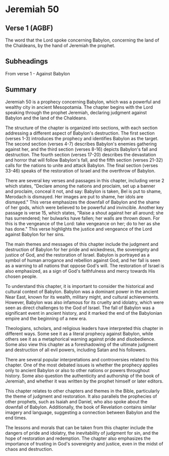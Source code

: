 # Jeremiah 50

## Verse 1 (AGBF)

The word that the Lord spoke concerning Babylon, concerning the land of the Chaldeans, by the hand of Jeremiah the prophet.

## Subheadings

From verse 1 - Against Babylon

## Summary

Jeremiah 50 is a prophecy concerning Babylon, which was a powerful and wealthy city in ancient Mesopotamia. The chapter begins with the Lord speaking through the prophet Jeremiah, declaring judgment against Babylon and the land of the Chaldeans. 

The structure of the chapter is organized into sections, with each section addressing a different aspect of Babylon's destruction. The first section (verses 1-3) introduces the prophecy and identifies Babylon as the target. The second section (verses 4-7) describes Babylon's enemies gathering against her, and the third section (verses 8-16) depicts Babylon's fall and destruction. The fourth section (verses 17-20) describes the devastation and horror that will follow Babylon's fall, and the fifth section (verses 21-32) calls for the nations to unite and attack Babylon. The final section (verses 33-46) speaks of the restoration of Israel and the overthrow of Babylon.

There are several key verses and passages in this chapter, including verse 2 which states, "Declare among the nations and proclaim, set up a banner and proclaim, conceal it not, and say: Babylon is taken, Bel is put to shame, Merodach is dismayed. Her images are put to shame, her idols are dismayed." This verse emphasizes the downfall of Babylon and the shame of her gods, which were believed to be powerful and invincible. Another key passage is verse 15, which states, "Raise a shout against her all around; she has surrendered; her bulwarks have fallen; her walls are thrown down. For this is the vengeance of the Lord: take vengeance on her; do to her as she has done." This verse highlights the justice and vengeance of the Lord against Babylon for her sins.

The main themes and messages of this chapter include the judgment and destruction of Babylon for her pride and wickedness, the sovereignty and justice of God, and the restoration of Israel. Babylon is portrayed as a symbol of human arrogance and rebellion against God, and her fall is seen as a warning to all nations that oppose God's will. The restoration of Israel is also emphasized, as a sign of God's faithfulness and mercy towards His chosen people.

To understand this chapter, it is important to consider the historical and cultural context of Babylon. Babylon was a dominant power in the ancient Near East, known for its wealth, military might, and cultural achievements. However, Babylon was also infamous for its cruelty and idolatry, which were seen as direct challenges to the God of Israel. The fall of Babylon was a significant event in ancient history, and it marked the end of the Babylonian empire and the beginning of a new era.

Theologians, scholars, and religious leaders have interpreted this chapter in different ways. Some see it as a literal prophecy against Babylon, while others see it as a metaphorical warning against pride and disobedience. Some also view this chapter as a foreshadowing of the ultimate judgment and destruction of all evil powers, including Satan and his followers.

There are several popular interpretations and controversies related to this chapter. One of the most debated issues is whether the prophecy applies only to ancient Babylon or also to other nations or powers throughout history. Some also question the authenticity and authorship of the book of Jeremiah, and whether it was written by the prophet himself or later editors.

This chapter relates to other chapters and themes in the Bible, particularly the theme of judgment and restoration. It also parallels the prophecies of other prophets, such as Isaiah and Daniel, who also spoke about the downfall of Babylon. Additionally, the book of Revelation contains similar imagery and language, suggesting a connection between Babylon and the end times.

The lessons and morals that can be taken from this chapter include the dangers of pride and idolatry, the inevitability of judgment for sin, and the hope of restoration and redemption. The chapter also emphasizes the importance of trusting in God's sovereignty and justice, even in the midst of chaos and destruction.